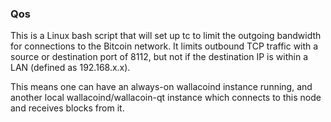 ### Qos ###

This is a Linux bash script that will set up tc to limit the outgoing bandwidth for connections to the Bitcoin network. It limits outbound TCP traffic with a source or destination port of 8112, but not if the destination IP is within a LAN (defined as 192.168.x.x).

This means one can have an always-on wallacoind instance running, and another local wallacoind/wallacoin-qt instance which connects to this node and receives blocks from it.
